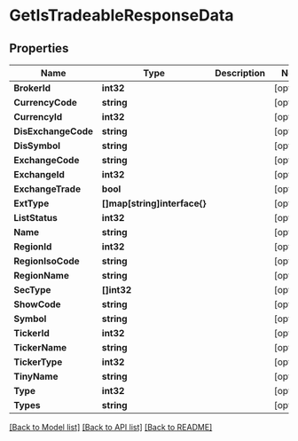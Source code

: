 # GetIsTradeableResponseData

## Properties

Name | Type | Description | Notes
------------ | ------------- | ------------- | -------------
**BrokerId** | **int32** |  | [optional] 
**CurrencyCode** | **string** |  | [optional] 
**CurrencyId** | **int32** |  | [optional] 
**DisExchangeCode** | **string** |  | [optional] 
**DisSymbol** | **string** |  | [optional] 
**ExchangeCode** | **string** |  | [optional] 
**ExchangeId** | **int32** |  | [optional] 
**ExchangeTrade** | **bool** |  | [optional] 
**ExtType** | **[]map[string]interface{}** |  | [optional] 
**ListStatus** | **int32** |  | [optional] 
**Name** | **string** |  | [optional] 
**RegionId** | **int32** |  | [optional] 
**RegionIsoCode** | **string** |  | [optional] 
**RegionName** | **string** |  | [optional] 
**SecType** | **[]int32** |  | [optional] 
**ShowCode** | **string** |  | [optional] 
**Symbol** | **string** |  | [optional] 
**TickerId** | **int32** |  | [optional] 
**TickerName** | **string** |  | [optional] 
**TickerType** | **int32** |  | [optional] 
**TinyName** | **string** |  | [optional] 
**Type** | **int32** |  | [optional] 
**Types** | **string** |  | [optional] 

[[Back to Model list]](../README.md#documentation-for-models) [[Back to API list]](../README.md#documentation-for-api-endpoints) [[Back to README]](../README.md)



